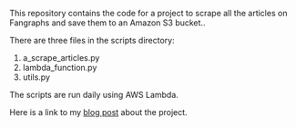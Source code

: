 This repository contains the code for a project to scrape all the articles on
Fangraphs and save them to an Amazon S3 bucket..

There are three files in the scripts directory:
1. a_scrape_articles.py
2. lambda_function.py
4. utils.py

The scripts are run daily using AWS Lambda.

Here is a link to my <a href="https://ericchan24.github.io/automation/cron/email/web%20scraping/2019/11/30/Keep-Up-With-the-News-Using-Python/" target="_blank">
blog post</a> about the project.
